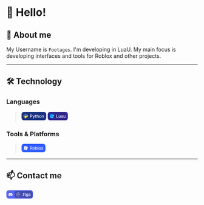 # 👋 Hello!

## 👤 About me

My Username is `Footages`. I'm developing in LuaU. 
My main focus is developing interfaces and tools for Roblox and other projects.

---

## 🛠️ Technology

### Languages 
> <img height="22px" src="./images/python.png"/> <img height="22px" src="./images/luau.png"/>

### Tools & Platforms 
> <img height="22px" src="./images/roblox.png"/>

---

## 📫 Contact me
<img height="22px" src="./images/discord.png"/>
